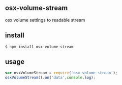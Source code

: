 ## osx-volume-stream

osx volume settings to readable stream

## install

    $ npm install osx-volume-stream

## usage

```js
var osxVolumeStream = require('osx-volume-stream');
osxVolumeStream().on('data',console.log);
```
